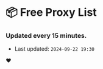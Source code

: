 # :package: Free Proxy List
### Updated every 15 minutes.

- Last updated: `2024-09-22 19:30`

:heart:
